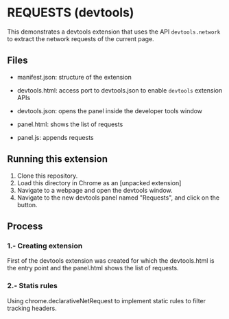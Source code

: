 # REQUESTS (devtools)

This demonstrates a devtools extension that uses the API `devtools.network` to extract the network requests of the current page.

## Files

- manifest.json: structure of the extension 

- devtools.html: access port to devtools.json to enable `devtools` extension APIs 

- devtools.json: opens the panel inside the developer tools window

- panel.html: shows the list of requests

- panel.js: appends requests

## Running this extension

1. Clone this repository.
2. Load this directory in Chrome as an [unpacked extension]
3. Navigate to a webpage and open the devtools window.
4. Navigate to the new devtools panel named "Requests", and click on the button.


## Process

### 1.- **Creating extension**
First of the devtools extension was created for which the devtools.html is the entry
point and the panel.html shows the list of requests.

### 2.- **Statis rules**
Using chrome.declarativeNetRequest to implement static rules to filter tracking 
headers.